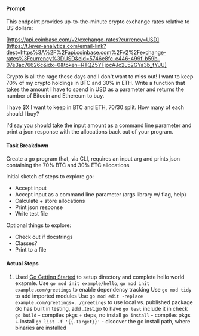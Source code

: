 #### Prompt

This endpoint provides up-to-the-minute crypto exchange rates relative to US dollars:

[https://api.coinbase.com/v2/exchange-rates?currency=USD](https://t.lever-analytics.com/email-link?dest=https%3A%2F%2Fapi.coinbase.com%2Fv2%2Fexchange-rates%3Fcurrency%3DUSD&eid=5746e8fc-e446-499f-b59b-07e3ac76626c&idx=0&token=RTQZ5YFjocAJc2L52GYa3b_fYJU)

Crypto is all the rage these days and I don't want to miss out! I want to keep 70% of my crypto holdings in BTC and 30% in ETH. Write a function that takes the amount I have to spend in USD as a parameter and returns the number of Bitcoin and Ethereum to buy.

I have $X I want to keep in BTC and ETH, 70/30 split. How many of each should I buy?

I'd say you should take the input amount as a command line parameter and print a json response with the allocations back out of your program.

#### Task Breakdown

Create a go program that, via CLI, requires an input arg and prints json containing the 70% BTC and 30% ETC allocations

Initial sketch of steps to explore go:

- Accept input
- Accept input as a command line parameter (args library w/ flag, help)
- Calculate + store allocations
- Print json response
- Write test file

Optional things to explore:

- Check out if docstrings
- Classes?
- Print to a file

#### Actual Steps

1. Used [Go Getting Started](https://go.dev/doc/tutorial/getting-started) to setup directory and complete hello world exapmle.
   Use `go mod init example/hello`, `go mod init example.com/greetings` to enable dependency tracking
   Use `go mod tidy` to add imported modules
   Use `go mod edit -replace example.com/greetings=../greetings` to use local vs. published package
   Go has built in testing, add \_test.go to have `go test` include it in check
   `go build` - compiles pkgs + deps, no install
   `go install` - compiles pkgs + install
   `go list -f '{{.Target}}'` - discover the go install path, where binaries are installed
